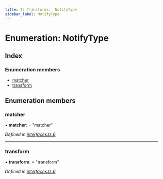 ```yaml
---
title: Ts Transforms: `NotifyType`
sidebar_label: NotifyType
---
```


# Enumeration: NotifyType

## Index

### Enumeration members

* [matcher](notifytype.md#matcher)
* [transform](notifytype.md#transform)

## Enumeration members

###  matcher

• **matcher**: = "matcher"

*Defined in [interfaces.ts:6](https://github.com/terascope/teraslice/blob/0ae31df4/packages/ts-transforms/src/interfaces.ts#L6)*

___

###  transform

• **transform**: = "transform"

*Defined in [interfaces.ts:6](https://github.com/terascope/teraslice/blob/0ae31df4/packages/ts-transforms/src/interfaces.ts#L6)*
